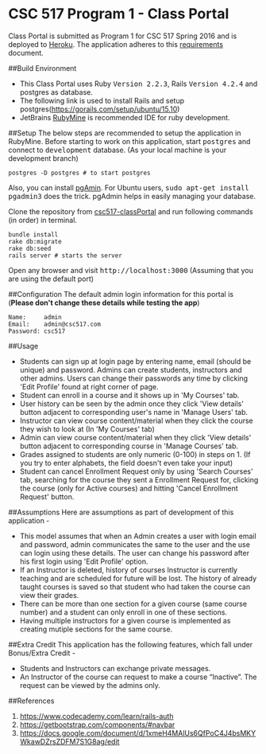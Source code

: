 # CSC 517 Program 1 - Class Portal
Class Portal is submitted as Program 1 for CSC 517 Spring 2016 and is deployed to [Heroku](https://skataka-portal.herokuapp.com/login). The application adheres to this [requirements](https://docs.google.com/document/d/1xmeH4MAlUs6QfPoC4J4bsMKYWkawDZrsZDFM7S1G8ag/edit) document.

##Build Environment
* This Class Portal uses Ruby <tt>Version 2.2.3</tt>, Rails <tt>Version 4.2.4</tt> and postgres as database.
* The following link is used to install Rails and setup postgres(https://gorails.com/setup/ubuntu/15.10)
* JetBrains [RubyMine](https://www.jetbrains.com/ruby/) is recommended IDE for ruby development.

##Setup
The below steps are recommended to setup the application in RubyMine.
Before starting to work on this application, start <tt>postgres</tt> and connect to <tt>development</tt> database. (As your local machine is your development branch)

```
postgres -D postgres # to start postgres
```
Also, you can install [pgAmin](http://www.pgadmin.org/download/). For Ubuntu users, <tt>sudo apt-get install pgadmin3</tt> does the trick. pgAdmin helps in easily managing your database.

Clone the repository from [csc517-classPortal](https://github.com/sujithktkm/csc517-classPortal.git) and run following commands (in order) in terminal.

```
bundle install
rake db:migrate
rake db:seed
rails server # starts the server
```

Open any browser and visit <tt>http://localhost:3000</tt> (Assuming that you are using the default port)

##Configuration
The default admin login information for this portal is (**Please don't change these details while testing the app**)
```
Name:     admin
Email:    admin@csc517.com
Password: csc517
```

##Usage
- Students can sign up at login page by entering name, email (should be unique) and password. Admins can create students, instructors and other admins. Users can change their passwords any time by clicking 'Edit Profile' found at right corner of page.
- Student can enroll in a course and it shows up in 'My Courses' tab.
- User history can be seen by the admin once they click 'View details' button adjacent to corresponding user's name in 'Manage Users' tab.
- Instructor can view course content/material when they click the course they wish to look at (In 'My Courses' tab)
- Admin can view course content/material when they click 'View details' button adjacent to corresponding course in 'Manage Courses' tab.
- Grades assigned to students are only numeric (0-100) in steps on 1. (If you try to enter alphabets, the field doesn't even take your input)
- Student can cancel Enrollment Request only by using 'Search Courses' tab, searching for the course they sent a Enrollment Request for, clicking the course (only for Active courses) and hitting 'Cancel Enrollment Request' button.

##Assumptions
Here are assumptions as part of development of this application -
* This model assumes that when an Admin creates a user with login email and password, admin communicates the same to the user and the use can login using these details. The user can change his password after his first login using 'Edit Profile' option.
* If an Instructor is deleted, history of courses Instructor is currently teaching and are scheduled for future will be lost. The history of already taught courses is saved so that student who had taken the course can view their grades.
* There can be more than one section for a given course (same course number) and a student can only enroll in one of these sections.
* Having multiple instructors for a given course is implemented as creating mutiple sections for the same course.

##Extra Credit
This application has the following features, which fall under Bonus/Extra Credit -
* Students and Instructors can exchange private messages.
* An Instructor of the course can request to make a course “Inactive”. The request can be viewed by the admins only.

##References
1. https://www.codecademy.com/learn/rails-auth
2. https://getbootstrap.com/components/#navbar
3. https://docs.google.com/document/d/1xmeH4MAlUs6QfPoC4J4bsMKYWkawDZrsZDFM7S1G8ag/edit
